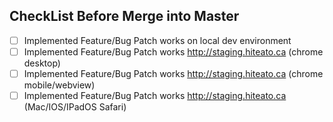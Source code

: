 
## CheckList Before Merge into Master
- [ ] Implemented Feature/Bug Patch works on local dev environment
- [ ] Implemented Feature/Bug Patch works http://staging.hiteato.ca (chrome desktop)
- [ ] Implemented Feature/Bug Patch works http://staging.hiteato.ca (chrome mobile/webview)
- [ ] Implemented Feature/Bug Patch works http://staging.hiteato.ca (Mac/IOS/IPadOS Safari)

